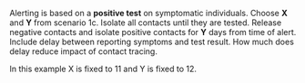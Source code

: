 Alerting is based on a **positive test** on symptomatic individuals.
Choose **X** and **Y** from scenario 1c.
Isolate all contacts until they are tested. Release negative contacts and isolate positive contacts for **Y** days from time of alert.
Include delay between reporting symptoms and test result. How much does delay reduce impact of contact tracing.

In this example X is fixed to 11 and Y is fixed to 12.
